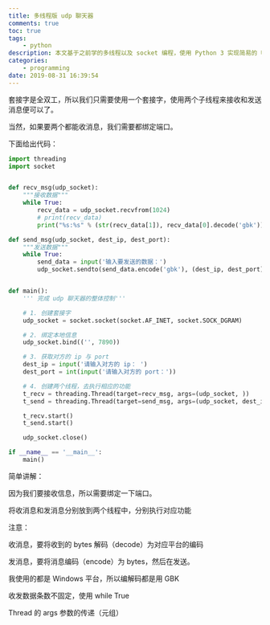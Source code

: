 ```yaml
---
title: 多线程版 udp 聊天器
comments: true
toc: true
tags:
    - python
description: 本文基于之前学的多线程以及 socket 编程，使用 Python 3 实现简易的 UDP 聊天器
categories:
    - programming
date: 2019-08-31 16:39:54
---
```


套接字是全双工，所以我们只需要使用一个套接字，使用两个子线程来接收和发送消息便可以了。

当然，如果要两个都能收消息，我们需要都绑定端口。

下面给出代码：

```python
import threading
import socket


def recv_msg(udp_socket):
	"""接收数据"""
	while True:
		recv_data = udp_socket.recvfrom(1024)
		# print(recv_data)
		print("%s:%s" % (str(recv_data[1]), recv_data[0].decode('gbk')))  # 1. 接收是解码需要decode，而不是encode 2. 注意 str 的括号

def send_msg(udp_socket, dest_ip, dest_port):
	"""发送数据"""
	while True:
		send_data = input('输入要发送的数据：')
		udp_socket.sendto(send_data.encode('gbk'), (dest_ip, dest_port))


def main():
	''' 完成 udp 聊天器的整体控制'''

	# 1. 创建套接字
	udp_socket = socket.socket(socket.AF_INET, socket.SOCK_DGRAM)

	# 2. 绑定本地信息
	udp_socket.bind(('', 7890))

	# 3. 获取对方的 ip 与 port
	dest_ip = input('请输入对方的 ip： ')
	dest_port = int(input('请输入对方的 port：'))

	# 4. 创建两个线程，去执行相应的功能
	t_recv = threading.Thread(target=recv_msg, args=(udp_socket, ))
	t_send = threading.Thread(target=send_msg, args=(udp_socket, dest_ip, dest_port))

	t_recv.start()
	t_send.start()

	udp_socket.close()

if __name__ == '__main__':
	main()
```

简单讲解：

因为我们要接收信息，所以需要绑定一下端口。

将收消息和发消息分别放到两个线程中，分别执行对应功能

注意：

收消息，要将收到的 bytes 解码（decode）为对应平台的编码

发消息，要将消息编码（encode）为 bytes，然后在发送。

我使用的都是 Windows 平台，所以编解码都是用 GBK

收发数据条数不固定，使用 while True

Thread 的 args 参数的传递（元组）
